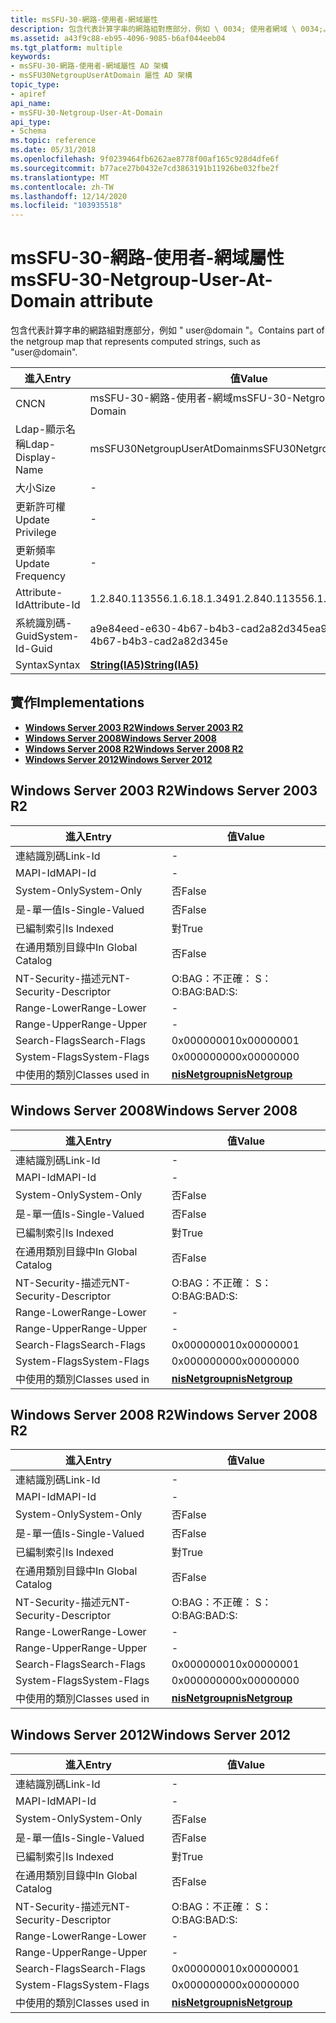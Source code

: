 ```yaml
---
title: msSFU-30-網路-使用者-網域屬性
description: 包含代表計算字串的網路組對應部分，例如 \ 0034; 使用者網域 \ 0034;。
ms.assetid: a43f9c88-eb95-4096-9085-b6af044eeb04
ms.tgt_platform: multiple
keywords:
- msSFU-30-網路-使用者-網域屬性 AD 架構
- msSFU30NetgroupUserAtDomain 屬性 AD 架構
topic_type:
- apiref
api_name:
- msSFU-30-Netgroup-User-At-Domain
api_type:
- Schema
ms.topic: reference
ms.date: 05/31/2018
ms.openlocfilehash: 9f0239464fb6262ae8778f00af165c928d4dfe6f
ms.sourcegitcommit: b77ace27b0432e7cd3863191b11926be032fbe2f
ms.translationtype: MT
ms.contentlocale: zh-TW
ms.lasthandoff: 12/14/2020
ms.locfileid: "103935518"
---
```

# <a name="mssfu-30-netgroup-user-at-domain-attribute"></a><span data-ttu-id="68731-105">msSFU-30-網路-使用者-網域屬性</span><span class="sxs-lookup"><span data-stu-id="68731-105">msSFU-30-Netgroup-User-At-Domain attribute</span></span>

<span data-ttu-id="68731-106">包含代表計算字串的網路組對應部分，例如 " user@domain "。</span><span class="sxs-lookup"><span data-stu-id="68731-106">Contains part of the netgroup map that represents computed strings, such as "user@domain".</span></span>



| <span data-ttu-id="68731-107">進入</span><span class="sxs-lookup"><span data-stu-id="68731-107">Entry</span></span> | <span data-ttu-id="68731-108">值</span><span class="sxs-lookup"><span data-stu-id="68731-108">Value</span></span> |
|-------------------|--------------------------------------|
| <span data-ttu-id="68731-109">CN</span><span class="sxs-lookup"><span data-stu-id="68731-109">CN</span></span>                | <span data-ttu-id="68731-110">msSFU-30-網路-使用者-網域</span><span class="sxs-lookup"><span data-stu-id="68731-110">msSFU-30-Netgroup-User-At-Domain</span></span>     |
| <span data-ttu-id="68731-111">Ldap-顯示名稱</span><span class="sxs-lookup"><span data-stu-id="68731-111">Ldap-Display-Name</span></span> | <span data-ttu-id="68731-112">msSFU30NetgroupUserAtDomain</span><span class="sxs-lookup"><span data-stu-id="68731-112">msSFU30NetgroupUserAtDomain</span></span>          |
| <span data-ttu-id="68731-113">大小</span><span class="sxs-lookup"><span data-stu-id="68731-113">Size</span></span>              | \-                                   |
| <span data-ttu-id="68731-114">更新許可權</span><span class="sxs-lookup"><span data-stu-id="68731-114">Update Privilege</span></span>  | \-                                   |
| <span data-ttu-id="68731-115">更新頻率</span><span class="sxs-lookup"><span data-stu-id="68731-115">Update Frequency</span></span>  | \-                                   |
| <span data-ttu-id="68731-116">Attribute-Id</span><span class="sxs-lookup"><span data-stu-id="68731-116">Attribute-Id</span></span>      | <span data-ttu-id="68731-117">1.2.840.113556.1.6.18.1.349</span><span class="sxs-lookup"><span data-stu-id="68731-117">1.2.840.113556.1.6.18.1.349</span></span>          |
| <span data-ttu-id="68731-118">系統識別碼-Guid</span><span class="sxs-lookup"><span data-stu-id="68731-118">System-Id-Guid</span></span>    | <span data-ttu-id="68731-119">a9e84eed-e630-4b67-b4b3-cad2a82d345e</span><span class="sxs-lookup"><span data-stu-id="68731-119">a9e84eed-e630-4b67-b4b3-cad2a82d345e</span></span> |
| <span data-ttu-id="68731-120">Syntax</span><span class="sxs-lookup"><span data-stu-id="68731-120">Syntax</span></span>            | [<span data-ttu-id="68731-121">**String(IA5)**</span><span class="sxs-lookup"><span data-stu-id="68731-121">**String(IA5)**</span></span>](s-string-ia5.md)  |



## <a name="implementations"></a><span data-ttu-id="68731-122">實作</span><span class="sxs-lookup"><span data-stu-id="68731-122">Implementations</span></span>

-   [<span data-ttu-id="68731-123">**Windows Server 2003 R2**</span><span class="sxs-lookup"><span data-stu-id="68731-123">**Windows Server 2003 R2**</span></span>](#windows-server-2003-r2)
-   [<span data-ttu-id="68731-124">**Windows Server 2008**</span><span class="sxs-lookup"><span data-stu-id="68731-124">**Windows Server 2008**</span></span>](#windows-server-2008)
-   [<span data-ttu-id="68731-125">**Windows Server 2008 R2**</span><span class="sxs-lookup"><span data-stu-id="68731-125">**Windows Server 2008 R2**</span></span>](#windows-server-2008-r2)
-   [<span data-ttu-id="68731-126">**Windows Server 2012**</span><span class="sxs-lookup"><span data-stu-id="68731-126">**Windows Server 2012**</span></span>](#windows-server-2012)

## <a name="windows-server-2003-r2"></a><span data-ttu-id="68731-127">Windows Server 2003 R2</span><span class="sxs-lookup"><span data-stu-id="68731-127">Windows Server 2003 R2</span></span>



| <span data-ttu-id="68731-128">進入</span><span class="sxs-lookup"><span data-stu-id="68731-128">Entry</span></span> | <span data-ttu-id="68731-129">值</span><span class="sxs-lookup"><span data-stu-id="68731-129">Value</span></span> |
|------------------------|-------------------------------------------------|
| <span data-ttu-id="68731-130">連結識別碼</span><span class="sxs-lookup"><span data-stu-id="68731-130">Link-Id</span></span>                | \-                                              |
| <span data-ttu-id="68731-131">MAPI-Id</span><span class="sxs-lookup"><span data-stu-id="68731-131">MAPI-Id</span></span>                | \-                                              |
| <span data-ttu-id="68731-132">System-Only</span><span class="sxs-lookup"><span data-stu-id="68731-132">System-Only</span></span>            | <span data-ttu-id="68731-133">否</span><span class="sxs-lookup"><span data-stu-id="68731-133">False</span></span>                                           |
| <span data-ttu-id="68731-134">是-單一值</span><span class="sxs-lookup"><span data-stu-id="68731-134">Is-Single-Valued</span></span>       | <span data-ttu-id="68731-135">否</span><span class="sxs-lookup"><span data-stu-id="68731-135">False</span></span>                                           |
| <span data-ttu-id="68731-136">已編制索引</span><span class="sxs-lookup"><span data-stu-id="68731-136">Is Indexed</span></span>             | <span data-ttu-id="68731-137">對</span><span class="sxs-lookup"><span data-stu-id="68731-137">True</span></span>                                            |
| <span data-ttu-id="68731-138">在通用類別目錄中</span><span class="sxs-lookup"><span data-stu-id="68731-138">In Global Catalog</span></span>      | <span data-ttu-id="68731-139">否</span><span class="sxs-lookup"><span data-stu-id="68731-139">False</span></span>                                           |
| <span data-ttu-id="68731-140">NT-Security-描述元</span><span class="sxs-lookup"><span data-stu-id="68731-140">NT-Security-Descriptor</span></span> | <span data-ttu-id="68731-141">O:BAG：不正確： S：</span><span class="sxs-lookup"><span data-stu-id="68731-141">O:BAG:BAD:S:</span></span>                                    |
| <span data-ttu-id="68731-142">Range-Lower</span><span class="sxs-lookup"><span data-stu-id="68731-142">Range-Lower</span></span>            | \-                                              |
| <span data-ttu-id="68731-143">Range-Upper</span><span class="sxs-lookup"><span data-stu-id="68731-143">Range-Upper</span></span>            | \-                                              |
| <span data-ttu-id="68731-144">Search-Flags</span><span class="sxs-lookup"><span data-stu-id="68731-144">Search-Flags</span></span>           | <span data-ttu-id="68731-145">0x00000001</span><span class="sxs-lookup"><span data-stu-id="68731-145">0x00000001</span></span>                                      |
| <span data-ttu-id="68731-146">System-Flags</span><span class="sxs-lookup"><span data-stu-id="68731-146">System-Flags</span></span>           | <span data-ttu-id="68731-147">0x00000000</span><span class="sxs-lookup"><span data-stu-id="68731-147">0x00000000</span></span>                                      |
| <span data-ttu-id="68731-148">中使用的類別</span><span class="sxs-lookup"><span data-stu-id="68731-148">Classes used in</span></span>        | [<span data-ttu-id="68731-149">**nisNetgroup**</span><span class="sxs-lookup"><span data-stu-id="68731-149">**nisNetgroup**</span></span>](c-nisnetgroup.md)<br/> |



## <a name="windows-server-2008"></a><span data-ttu-id="68731-150">Windows Server 2008</span><span class="sxs-lookup"><span data-stu-id="68731-150">Windows Server 2008</span></span>



| <span data-ttu-id="68731-151">進入</span><span class="sxs-lookup"><span data-stu-id="68731-151">Entry</span></span> | <span data-ttu-id="68731-152">值</span><span class="sxs-lookup"><span data-stu-id="68731-152">Value</span></span> |
|------------------------|-------------------------------------------------|
| <span data-ttu-id="68731-153">連結識別碼</span><span class="sxs-lookup"><span data-stu-id="68731-153">Link-Id</span></span>                | \-                                              |
| <span data-ttu-id="68731-154">MAPI-Id</span><span class="sxs-lookup"><span data-stu-id="68731-154">MAPI-Id</span></span>                | \-                                              |
| <span data-ttu-id="68731-155">System-Only</span><span class="sxs-lookup"><span data-stu-id="68731-155">System-Only</span></span>            | <span data-ttu-id="68731-156">否</span><span class="sxs-lookup"><span data-stu-id="68731-156">False</span></span>                                           |
| <span data-ttu-id="68731-157">是-單一值</span><span class="sxs-lookup"><span data-stu-id="68731-157">Is-Single-Valued</span></span>       | <span data-ttu-id="68731-158">否</span><span class="sxs-lookup"><span data-stu-id="68731-158">False</span></span>                                           |
| <span data-ttu-id="68731-159">已編制索引</span><span class="sxs-lookup"><span data-stu-id="68731-159">Is Indexed</span></span>             | <span data-ttu-id="68731-160">對</span><span class="sxs-lookup"><span data-stu-id="68731-160">True</span></span>                                            |
| <span data-ttu-id="68731-161">在通用類別目錄中</span><span class="sxs-lookup"><span data-stu-id="68731-161">In Global Catalog</span></span>      | <span data-ttu-id="68731-162">否</span><span class="sxs-lookup"><span data-stu-id="68731-162">False</span></span>                                           |
| <span data-ttu-id="68731-163">NT-Security-描述元</span><span class="sxs-lookup"><span data-stu-id="68731-163">NT-Security-Descriptor</span></span> | <span data-ttu-id="68731-164">O:BAG：不正確： S：</span><span class="sxs-lookup"><span data-stu-id="68731-164">O:BAG:BAD:S:</span></span>                                    |
| <span data-ttu-id="68731-165">Range-Lower</span><span class="sxs-lookup"><span data-stu-id="68731-165">Range-Lower</span></span>            | \-                                              |
| <span data-ttu-id="68731-166">Range-Upper</span><span class="sxs-lookup"><span data-stu-id="68731-166">Range-Upper</span></span>            | \-                                              |
| <span data-ttu-id="68731-167">Search-Flags</span><span class="sxs-lookup"><span data-stu-id="68731-167">Search-Flags</span></span>           | <span data-ttu-id="68731-168">0x00000001</span><span class="sxs-lookup"><span data-stu-id="68731-168">0x00000001</span></span>                                      |
| <span data-ttu-id="68731-169">System-Flags</span><span class="sxs-lookup"><span data-stu-id="68731-169">System-Flags</span></span>           | <span data-ttu-id="68731-170">0x00000000</span><span class="sxs-lookup"><span data-stu-id="68731-170">0x00000000</span></span>                                      |
| <span data-ttu-id="68731-171">中使用的類別</span><span class="sxs-lookup"><span data-stu-id="68731-171">Classes used in</span></span>        | [<span data-ttu-id="68731-172">**nisNetgroup**</span><span class="sxs-lookup"><span data-stu-id="68731-172">**nisNetgroup**</span></span>](c-nisnetgroup.md)<br/> |



## <a name="windows-server-2008-r2"></a><span data-ttu-id="68731-173">Windows Server 2008 R2</span><span class="sxs-lookup"><span data-stu-id="68731-173">Windows Server 2008 R2</span></span>



| <span data-ttu-id="68731-174">進入</span><span class="sxs-lookup"><span data-stu-id="68731-174">Entry</span></span> | <span data-ttu-id="68731-175">值</span><span class="sxs-lookup"><span data-stu-id="68731-175">Value</span></span> |
|------------------------|-------------------------------------------------|
| <span data-ttu-id="68731-176">連結識別碼</span><span class="sxs-lookup"><span data-stu-id="68731-176">Link-Id</span></span>                | \-                                              |
| <span data-ttu-id="68731-177">MAPI-Id</span><span class="sxs-lookup"><span data-stu-id="68731-177">MAPI-Id</span></span>                | \-                                              |
| <span data-ttu-id="68731-178">System-Only</span><span class="sxs-lookup"><span data-stu-id="68731-178">System-Only</span></span>            | <span data-ttu-id="68731-179">否</span><span class="sxs-lookup"><span data-stu-id="68731-179">False</span></span>                                           |
| <span data-ttu-id="68731-180">是-單一值</span><span class="sxs-lookup"><span data-stu-id="68731-180">Is-Single-Valued</span></span>       | <span data-ttu-id="68731-181">否</span><span class="sxs-lookup"><span data-stu-id="68731-181">False</span></span>                                           |
| <span data-ttu-id="68731-182">已編制索引</span><span class="sxs-lookup"><span data-stu-id="68731-182">Is Indexed</span></span>             | <span data-ttu-id="68731-183">對</span><span class="sxs-lookup"><span data-stu-id="68731-183">True</span></span>                                            |
| <span data-ttu-id="68731-184">在通用類別目錄中</span><span class="sxs-lookup"><span data-stu-id="68731-184">In Global Catalog</span></span>      | <span data-ttu-id="68731-185">否</span><span class="sxs-lookup"><span data-stu-id="68731-185">False</span></span>                                           |
| <span data-ttu-id="68731-186">NT-Security-描述元</span><span class="sxs-lookup"><span data-stu-id="68731-186">NT-Security-Descriptor</span></span> | <span data-ttu-id="68731-187">O:BAG：不正確： S：</span><span class="sxs-lookup"><span data-stu-id="68731-187">O:BAG:BAD:S:</span></span>                                    |
| <span data-ttu-id="68731-188">Range-Lower</span><span class="sxs-lookup"><span data-stu-id="68731-188">Range-Lower</span></span>            | \-                                              |
| <span data-ttu-id="68731-189">Range-Upper</span><span class="sxs-lookup"><span data-stu-id="68731-189">Range-Upper</span></span>            | \-                                              |
| <span data-ttu-id="68731-190">Search-Flags</span><span class="sxs-lookup"><span data-stu-id="68731-190">Search-Flags</span></span>           | <span data-ttu-id="68731-191">0x00000001</span><span class="sxs-lookup"><span data-stu-id="68731-191">0x00000001</span></span>                                      |
| <span data-ttu-id="68731-192">System-Flags</span><span class="sxs-lookup"><span data-stu-id="68731-192">System-Flags</span></span>           | <span data-ttu-id="68731-193">0x00000000</span><span class="sxs-lookup"><span data-stu-id="68731-193">0x00000000</span></span>                                      |
| <span data-ttu-id="68731-194">中使用的類別</span><span class="sxs-lookup"><span data-stu-id="68731-194">Classes used in</span></span>        | [<span data-ttu-id="68731-195">**nisNetgroup**</span><span class="sxs-lookup"><span data-stu-id="68731-195">**nisNetgroup**</span></span>](c-nisnetgroup.md)<br/> |



## <a name="windows-server-2012"></a><span data-ttu-id="68731-196">Windows Server 2012</span><span class="sxs-lookup"><span data-stu-id="68731-196">Windows Server 2012</span></span>



| <span data-ttu-id="68731-197">進入</span><span class="sxs-lookup"><span data-stu-id="68731-197">Entry</span></span> | <span data-ttu-id="68731-198">值</span><span class="sxs-lookup"><span data-stu-id="68731-198">Value</span></span> |
|------------------------|-------------------------------------------------|
| <span data-ttu-id="68731-199">連結識別碼</span><span class="sxs-lookup"><span data-stu-id="68731-199">Link-Id</span></span>                | \-                                              |
| <span data-ttu-id="68731-200">MAPI-Id</span><span class="sxs-lookup"><span data-stu-id="68731-200">MAPI-Id</span></span>                | \-                                              |
| <span data-ttu-id="68731-201">System-Only</span><span class="sxs-lookup"><span data-stu-id="68731-201">System-Only</span></span>            | <span data-ttu-id="68731-202">否</span><span class="sxs-lookup"><span data-stu-id="68731-202">False</span></span>                                           |
| <span data-ttu-id="68731-203">是-單一值</span><span class="sxs-lookup"><span data-stu-id="68731-203">Is-Single-Valued</span></span>       | <span data-ttu-id="68731-204">否</span><span class="sxs-lookup"><span data-stu-id="68731-204">False</span></span>                                           |
| <span data-ttu-id="68731-205">已編制索引</span><span class="sxs-lookup"><span data-stu-id="68731-205">Is Indexed</span></span>             | <span data-ttu-id="68731-206">對</span><span class="sxs-lookup"><span data-stu-id="68731-206">True</span></span>                                            |
| <span data-ttu-id="68731-207">在通用類別目錄中</span><span class="sxs-lookup"><span data-stu-id="68731-207">In Global Catalog</span></span>      | <span data-ttu-id="68731-208">否</span><span class="sxs-lookup"><span data-stu-id="68731-208">False</span></span>                                           |
| <span data-ttu-id="68731-209">NT-Security-描述元</span><span class="sxs-lookup"><span data-stu-id="68731-209">NT-Security-Descriptor</span></span> | <span data-ttu-id="68731-210">O:BAG：不正確： S：</span><span class="sxs-lookup"><span data-stu-id="68731-210">O:BAG:BAD:S:</span></span>                                    |
| <span data-ttu-id="68731-211">Range-Lower</span><span class="sxs-lookup"><span data-stu-id="68731-211">Range-Lower</span></span>            | \-                                              |
| <span data-ttu-id="68731-212">Range-Upper</span><span class="sxs-lookup"><span data-stu-id="68731-212">Range-Upper</span></span>            | \-                                              |
| <span data-ttu-id="68731-213">Search-Flags</span><span class="sxs-lookup"><span data-stu-id="68731-213">Search-Flags</span></span>           | <span data-ttu-id="68731-214">0x00000001</span><span class="sxs-lookup"><span data-stu-id="68731-214">0x00000001</span></span>                                      |
| <span data-ttu-id="68731-215">System-Flags</span><span class="sxs-lookup"><span data-stu-id="68731-215">System-Flags</span></span>           | <span data-ttu-id="68731-216">0x00000000</span><span class="sxs-lookup"><span data-stu-id="68731-216">0x00000000</span></span>                                      |
| <span data-ttu-id="68731-217">中使用的類別</span><span class="sxs-lookup"><span data-stu-id="68731-217">Classes used in</span></span>        | [<span data-ttu-id="68731-218">**nisNetgroup**</span><span class="sxs-lookup"><span data-stu-id="68731-218">**nisNetgroup**</span></span>](c-nisnetgroup.md)<br/> |



 

 






